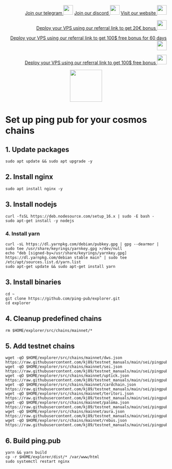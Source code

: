 <p style="font-size:14px" align="right">
<a href="https://t.me/kjnotes" target="_blank">Join our telegram <img src="https://user-images.githubusercontent.com/50621007/183283867-56b4d69f-bc6e-4939-b00a-72aa019d1aea.png" width="30"/></a>
<a href="https://discord.gg/JqQNcwff2e" target="_blank">Join our discord <img src="https://user-images.githubusercontent.com/50621007/176236430-53b0f4de-41ff-41f7-92a1-4233890a90c8.png" width="30"/></a>
<a href="https://kjnodes.com/" target="_blank">Visit our website <img src="https://user-images.githubusercontent.com/50621007/168689709-7e537ca6-b6b8-4adc-9bd0-186ea4ea4aed.png" width="30"/></a>
</p>

<p style="font-size:14px" align="right">
<a href="https://hetzner.cloud/?ref=y8pQKS2nNy7i" target="_blank">Deploy your VPS using our referral link to get 20€ bonus <img src="https://user-images.githubusercontent.com/50621007/174612278-11716b2a-d662-487e-8085-3686278dd869.png" width="30"/></a>
</p>
<p style="font-size:14px" align="right">
<a href="https://m.do.co/c/17b61545ca3a" target="_blank">Deploy your VPS using our referral link to get 100$ free bonus for 60 days <img src="https://user-images.githubusercontent.com/50621007/183284313-adf81164-6db4-4284-9ea0-bcb841936350.png" width="30"/></a>
</p>
<p style="font-size:14px" align="right">
<a href="https://www.vultr.com/?ref=7418642" target="_blank">Deploy your VPS using our referral link to get 100$ free bonus <img src="https://user-images.githubusercontent.com/50621007/183284971-86057dc2-2009-4d40-a1d4-f0901637033a.png" width="30"/></a>
</p>

<p align="center">
  <img height="100" height="auto" src="https://user-images.githubusercontent.com/50621007/169664551-39020c2e-fa95-483b-916b-c52ce4cb907c.png">
</p>

# Set up ping pub for your cosmos chains

## 1. Update packages
```
sudo apt update && sudo apt upgrade -y
```

## 2. Install nginx
```
sudo apt install nginx -y
```

## 3. Install nodejs
```
curl -fsSL https://deb.nodesource.com/setup_16.x | sudo -E bash -
sudo apt-get install -y nodejs
```

### 4. Install yarn
```
curl -sL https://dl.yarnpkg.com/debian/pubkey.gpg | gpg --dearmor | sudo tee /usr/share/keyrings/yarnkey.gpg >/dev/null
echo "deb [signed-by=/usr/share/keyrings/yarnkey.gpg] https://dl.yarnpkg.com/debian stable main" | sudo tee /etc/apt/sources.list.d/yarn.list
sudo apt-get update && sudo apt-get install yarn
```

## 3. Install binaries
```
cd ~
git clone https://github.com/ping-pub/explorer.git
cd explorer
```

## 4. Cleanup predefined chains
```
rm $HOME/explorer/src/chains/mainnet/*
```

## 5. Add testnet chains
```
wget -qO $HOME/explorer/src/chains/mainnet/dws.json https://raw.githubusercontent.com/kj89/testnet_manuals/main/sei/pingpub_chains/dws.json
wget -qO $HOME/explorer/src/chains/mainnet/sei.json https://raw.githubusercontent.com/kj89/testnet_manuals/main/sei/pingpub_chains/sei.json
wget -qO $HOME/explorer/src/chains/mainnet/uptick.json https://raw.githubusercontent.com/kj89/testnet_manuals/main/sei/pingpub_chains/uptick.json
wget -qO $HOME/explorer/src/chains/mainnet/cardchain.json https://raw.githubusercontent.com/kj89/testnet_manuals/main/sei/pingpub_chains/cardchain.json
wget -qO $HOME/explorer/src/chains/mainnet/teritori.json https://raw.githubusercontent.com/kj89/testnet_manuals/main/sei/pingpub_chains/teritori.json
wget -qO $HOME/explorer/src/chains/mainnet/paloma.json https://raw.githubusercontent.com/kj89/testnet_manuals/main/sei/pingpub_chains/paloma.json
wget -qO $HOME/explorer/src/chains/mainnet/aura.json https://raw.githubusercontent.com/kj89/testnet_manuals/main/sei/pingpub_chains/aura.json
wget -qO $HOME/explorer/src/chains/mainnet/rebus.json https://raw.githubusercontent.com/kj89/testnet_manuals/main/sei/pingpub_chains/rebus.json
```

## 6. Build ping.pub
```
yarn && yarn build
cp -r $HOME/explorer/dist/* /var/www/html
sudo systemctl restart nginx
```
